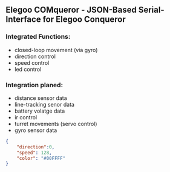 ## Elegoo COMqueror - JSON-Based Serial-Interface for Elegoo Conqueror

### Integrated Functions:

* closed-loop movement (via gyro)
* direction control
* speed control
* led control

### Integration planed:

* distance sensor data
* line-tracking senor data
* battery volatge data
* ir control
* turret movements (servo control)
* gyro sensor data

```json
{
    "direction":0,
    "speed": 128,
    "color": "#00FFFF"
}

```